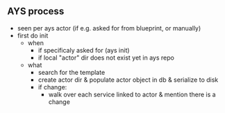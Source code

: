 ## AYS process

- seen per ays actor (if e.g. asked for from blueprint, or manually)
- first do init
    - when
        - if specificaly asked for (ays init)
        - if local "actor" dir does not exist yet in ays repo
    - what
        - search for the template
        - create actor dir & populate actor object in db & serialize to disk
        - if change:
            - walk over each service linked to actor & mention there is a change 

